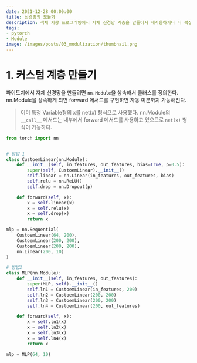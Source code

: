 ```yaml
---
date: 2021-12-28 00:00:00
title: 신경망의 모듈화
description: 객체 지향 프로그래밍에서 자체 신경망 계층을 만들어서 재사용하거나 더 복잡한 신경망을 만드는 방법
tags:
- pytorch
- Module
image: /images/posts/03_modulization/thumbnail.png
---
```


<!-- 포스트 이미지 폴더: /images/posts/02_dataset_and_dataloader/ -->
<h1>1. 커스텀 계층 만들기</h1>

파이토치에서 자체 신경망을 만들려면 `nn.Module`을 상속해서 클래스를 정의한다. nn.Module을 상속하게 되면 forward 메서드를 구현하면 자동 미분까지 가능해진다.

> 이미 특정 Variable형의 x를 net(x) 형식으로 사용했다. nn.Module의 `__call__` 메서드는 내부에서 forward 메서드를 사용하고 있으므로 `net(x)` 형식이 가능하다.

```python
from torch import nn


# 방법 1
class CustoemLinear(nn.Module):
    def __init__(self, in_features, out_features, bias=True, p=0.5):
        super(self, CustoemLinear).__init__()
        self.linear = nn.Linear(in_features, out_features, bias)
        self.relu = nn.ReLU()
        self.drop = nn.Dropout(p)

    def forward(self, x):
        x = self.linear(x)
        x = self.relu(x)
        x = self.drop(x)
        return x

mlp = nn.Sequential(
    CustoemLinear(64, 200),
    CustoemLinear(200, 200),
    CustoemLinear(200, 200),
    nn.Linear(200, 10)
)

# 방법2
class MLP(nn.Module):
    def __init__(self, in_features, out_features):
        super(MLP, self).__init__()
        self.ln1 = CustoemLinear(in_features, 200)
        self.ln2 = CustoemLinear(200, 200)
        self.ln3 = CustoemLinear(200, 200)
        self.ln4 = CustoemLinear(200, out_features)

    def forward(self, x):
        x = self.ln1(x)
        x = self.ln2(x)
        x = self.ln3(x)
        x = self.ln4(x)
        return x

mlp = MLP(64, 10)
```